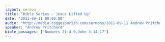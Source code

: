 ```yaml
---
layout: sermon
title: "Bible Series - Jesus Lifted Up"
date: "2011-09-11 00:00:00"
audio: "http://media.coggesparish.com/sermons/2011-09-11 Andrew Pritchard.mp3"
speaker: "Andrew Pritchard"
bible_passages: ["Numbers 21:4-9,John 3:14-17"]
---
```

